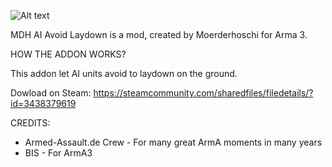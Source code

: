  ![Alt text](https://images.steamusercontent.com/ugc/32193398118964880/5F3F05FBB2A2E9A91B1F9ABCB1C40661E9823EB8/)

MDH AI Avoid Laydown is a mod, created by Moerderhoschi for Arma 3.

HOW THE ADDON WORKS?

This addon let AI units avoid to laydown on the ground.

Dowload on Steam: https://steamcommunity.com/sharedfiles/filedetails/?id=3438379619

CREDITS:
- Armed-Assault.de Crew - For many great ArmA moments in many years
- BIS - For ArmA3
